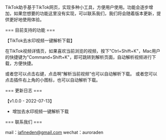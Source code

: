 
TikTok助手基于TikTok网页，实现多种小工具，方便用户使用。功能会逐步增加，如果您想要的功能这里没有实现，可以联系我们，我们将会随着版本更新，提供更好地使用体验。

=== 目前支持的功能 ===

【TikTok去水印视频一键解析下载】

在TikTok视频详情页，如果喜欢当前浏览的视频，按下"Ctrl+Shift+K"，Mac用户的快捷键为"Command+Shift+K"，即可跳转到解析页面，自动解析视频进行下载，方便快捷。

或者您可以点击右键，点击啊“解析当前视频”也可以自动解析下载。
或者您可以点击插件右上角的小图标，也可以自动解析下载。

=== 更新日志 ===

【v1.0.0 - 2022-07-13】
- 增加去水印视频一键解析下载

=== 联系我们 ===

mail：iafineden@gmail.com
wechat：auroraden
